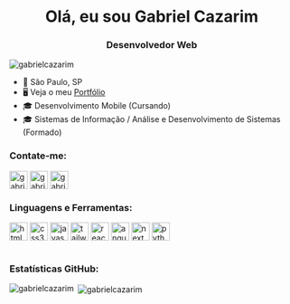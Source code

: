 <h1 align="center">Olá, eu sou Gabriel Cazarim</h1>
<h3 align="center">Desenvolvedor Web</h3>

<p align="left"> <img src="https://komarev.com/ghpvc/?username=gabrielcazarim&label=Profile%20views&color=0e75b6&style=flat" alt="gabrielcazarim" /> </p>

*   📍  São Paulo, SP
*   🖥️  Veja o meu [Portfólio](http://gabrielcazarim.netlify.app)
*   🎓  Desenvolvimento Mobile (Cursando)
*   🎓  Sistemas de Informação / Análise e Desenvolvimento de Sistemas (Formado)

<h3 align="left">Contate-me:</h3>
<p align="left">
<a href="https://linkedin.com/in/gabrielcazarim" target="blank"><img align="center" src="https://cdn.jsdelivr.net/gh/devicons/devicon/icons/linkedin/linkedin-original.svg" width="32" height="32" alt="gabrielcazarim"/></a>
<a href="https://github.com/gabrielcazarim" target="blank"><img align="center" src="https://www.svgrepo.com/show/475654/github-color.svg" width="32" height="32" alt="gabrielcazarim"/></a>
<a href="mailto:gabrielcazarimdev@gmail.com"><img align="center" src="https://www.svgrepo.com/show/353812/google-gmail.svg" width="32" height="32" alt="gabrielcazarim"/></a>
</p>

<h3 align="left">Linguagens e Ferramentas:</h3>

<div style="display: inline_block">
  <img align="center" alt="html5" src="https://cdn.jsdelivr.net/gh/devicons/devicon/icons/html5/html5-plain.svg" width="32" height="32"/>
  <img align="center" alt="css3" src="https://cdn.jsdelivr.net/gh/devicons/devicon/icons/css3/css3-plain.svg" width="32" height="32" />
  <img align="center" alt="javascript" src="https://cdn.jsdelivr.net/gh/devicons/devicon/icons/javascript/javascript-plain.svg" width="32" height="32"/>
  <img align="center" alt="tailwind" src="https://cdn.jsdelivr.net/gh/devicons/devicon/icons/tailwindcss/tailwindcss-plain.svg" width="32" height="32" />
  <img align="center" alt="react" src="https://cdn.jsdelivr.net/gh/devicons/devicon/icons/react/react-original.svg" width="32" height="32"/>
  <img align="center" alt="angular" src="https://cdn.jsdelivr.net/gh/devicons/devicon/icons/angularjs/angularjs-plain.svg" width="32" height="32" />
  <img align="center" alt="next" src="https://cdn.jsdelivr.net/gh/devicons/devicon/icons/nextjs/nextjs-original.svg" width="32" height="32"/>
  <img align="center" alt="python" src="https://cdn.jsdelivr.net/gh/devicons/devicon/icons/python/python-original.svg" width="32" height="32" />
</div><br/>

<h3 align="left">Estatísticas GitHub:</h3>

<p><img align="left" src="https://github-readme-stats.vercel.app/api/top-langs/?username=gabrielcazarim&langs_count=10&title_color=3382ed&text_color=ffffff&icon_color=3382ed&bg_color=27272a&hide_border=true&locale=en&custom_title=Top%20%Languages&layout=compact" alt="gabrielcazarim" /></p>

<p>&nbsp;<img align="center" src="https://github-readme-stats.vercel.app/api?username=gabrielcazarim&show_icons=true&hide=&count_private=true&title_color=3382ed&text_color=ffffff&icon_color=3382ed&bg_color=27272a&hide_border=true&show_icons=true" alt="gabrielcazarim" /></p>
